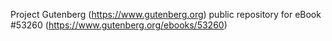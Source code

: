 Project Gutenberg (https://www.gutenberg.org) public repository for
eBook #53260 (https://www.gutenberg.org/ebooks/53260)
